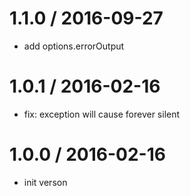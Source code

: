 
1.1.0 / 2016-09-27
==================

  * add options.errorOutput

1.0.1 / 2016-02-16
==================

  * fix: exception will cause forever silent

1.0.0 / 2016-02-16
==================

  * init verson
